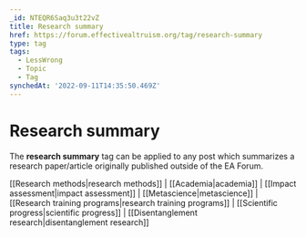 ```yaml
---
_id: NTEQR6Saq3u3t22vZ
title: Research summary
href: https://forum.effectivealtruism.org/tag/research-summary
type: tag
tags:
  - LessWrong
  - Topic
  - Tag
synchedAt: '2022-09-11T14:35:50.469Z'
---
```

# Research summary

The **research summary** tag can be applied to any post which summarizes a research paper/article originally published outside of the EA Forum.  
  
[[Research methods|research methods]] | [[Academia|academia]] | [[Impact assessment|impact assessment]] | [[Metascience|metascience]] | [[Research training programs|research training programs]] | [[Scientific progress|scientific progress]] | [[Disentanglement research|disentanglement research]]